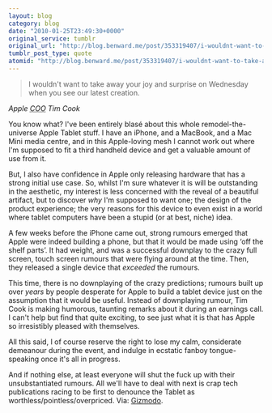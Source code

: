 ```yaml
---
layout: blog
category: blog
date: "2010-01-25T23:49:30+0000"
original_service: tumblr
original_url: "http://blog.benward.me/post/353319407/i-wouldnt-want-to-take-away-your-joy-and-surprise"
tumblr_post_type: quote
atomid: "http://blog.benward.me/post/353319407/i-wouldnt-want-to-take-away-your-joy-and-surprise"
---
```

> I wouldn't want to take away your joy and surprise on Wednesday when you see our latest creation.

<cite>Apple <abbr title="Chief Operations Officer">COO</abbr> Tim Cook</cite>

You know what? I've been entirely blasé about this whole remodel-the-universe Apple Tablet stuff. I have an iPhone, and a MacBook, and a Mac Mini media centre, and in this Apple-loving mesh I cannot work out where I'm supposed to fit a third handheld device and get a valuable amount of use from it.

But, I also have confidence in Apple only releasing hardware that has a strong initial use case. So, whilst I'm sure whatever it is will be outstanding in the aesthetic, my interest is less concerned with the reveal of a beautiful artifact, but to discover _why_ I'm supposed to want one; the design of the product experience; the very reasons for this device to even exist in a world where tablet computers have been a stupid (or at best, niche) idea.

A few weeks before the iPhone came out, strong rumours emerged that Apple were indeed building a phone, but that it would be made using ‘off the shelf parts’. It had weight, and was a successful downplay to the crazy full screen, touch screen rumours that were flying around at the time. Then, they released a single device that _exceeded_ the rumours.

This time, there is no downplaying of the crazy predictions; rumours built up over _years_ by people desperate for Apple to build a tablet device just on the assumption that it would be useful. Instead of downplaying rumour, Tim Cook is making humorous, taunting remarks about it during an earnings call. I can't help but find that quite exciting, to see just what it is that has Apple so irresistibly pleased with themselves.

All this said, I of course reserve the right to lose my calm, considerate demeanour during the event, and indulge in ecstatic fanboy tongue-speaking once it's all in progress.

And if nothing else, at least everyone will shut the fuck up with their unsubstantiated rumours. All we'll have to deal with next is crap tech publications racing to be first to denounce the Tablet as worthless/pointless/overpriced.
Via: [Gizmodo](http://gizmodo.com/5456635/steve-jobs-[were]-starting-this-week-with-a-major-new-product).